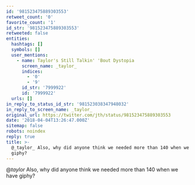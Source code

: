 ```yaml
---
id: '981523475889303553'
retweet_count: '0'
favorite_count: '1'
id_str: '981523475889303553'
retweeted: false
entities:
  hashtags: []
  symbols: []
  user_mentions:
    - name: Taylor's Still Talkin' 'Bout Dystopia
      screen_name: _taylor_
      indices:
        - '0'
        - '9'
      id_str: '7999922'
      id: '7999922'
  urls: []
in_reply_to_status_id_str: '981523038347948032'
in_reply_to_screen_name: _taylor_
original_url: https://twitter.com/jth/status/981523475889303553
date: '2018-04-04T13:26:47.000Z'
sitemap: false
robots: noindex
reply: true
title: >-
  @_taylor_ Also, why did anyone think we needed more than 140 when we have
  giphy?
---
```


@_taylor_ Also, why did anyone think we needed more than 140 when we have giphy?